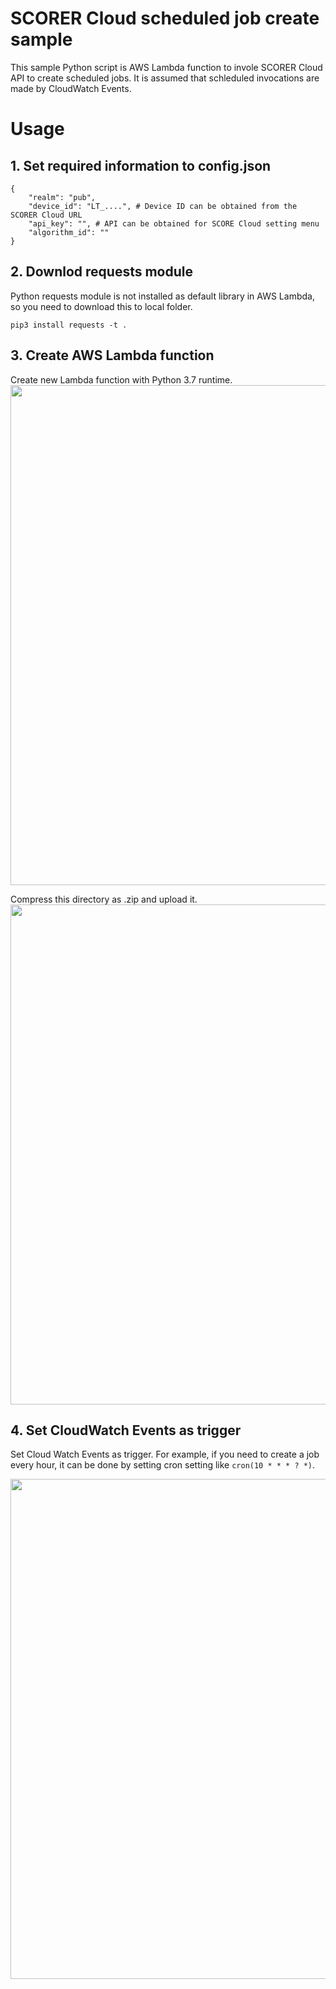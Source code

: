 # SCORER Cloud scheduled job create sample
This sample Python script is AWS Lambda function to invole SCORER Cloud API to create scheduled jobs. It is assumed that schleduled invocations are made by CloudWatch Events.


# Usage

## 1. Set required information to config.json
```
{
    "realm": "pub",
    "device_id": "LT_....", # Device ID can be obtained from the SCORER Cloud URL
    "api_key": "", # API can be obtained for SCORE Cloud setting menu
    "algorithm_id": ""
}
```

## 2. Downlod requests module

Python requests module is not installed as default library in AWS Lambda, so you need to download this to local folder.

```
pip3 install requests -t .
```

## 3. Create AWS Lambda function

Create new Lambda function with Python 3.7 runtime.
<img width="800" alt="" src="https://user-images.githubusercontent.com/4166534/71317674-4fda7f00-24c8-11ea-83e3-d1c15705ab80.png">

Compress this directory as .zip and upload it.
<img width="800" alt="" src="https://user-images.githubusercontent.com/4166534/71317691-90d29380-24c8-11ea-9b2d-a31558104717.png">


## 4. Set CloudWatch Events as trigger
Set Cloud Watch Events as trigger. For example, if you need to create a job every hour, it can be done by setting cron setting like `cron(10 * * * ? *)`.

<img width="800" alt="" src="https://user-images.githubusercontent.com/4166534/71317624-967ba980-24c7-11ea-8034-696bb1d2af26.png">



